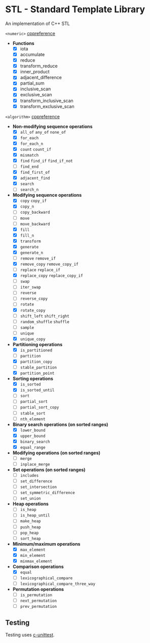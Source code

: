 # STL - Standard Template Library
An implementation of C++ STL

`<numeric>` [cppreference](https://en.cppreference.com/w/cpp/header/numeric)

- **Functions**
	- [x] iota
	- [x] accumulate
	- [x] reduce
	- [x] transform_reduce
	- [x] inner_product
	- [x] adjacent_difference
	- [x] partial_sum
	- [x] inclusive_scan
	- [x] exclusive_scan
	- [x] transform_inclusive_scan
	- [x] transform_exclusive_scan

`<algorithm>` [cppreference](https://en.cppreference.com/w/cpp/header/algorithm)

- **Non-modifying sequence operations**
	- [x] `all_of` `any_of` `none_of`
	- [x] `for_each`
	- [x] `for_each_n`
	- [x] `count` `count_if`
	- [x] `mismatch`
	- [x] `find` `find_if` `find_if_not`
	- [ ] `find_end`
	- [x] `find_first_of`
	- [x] `adjacent_find`
	- [x] `search`
	- [ ] `search_n`
- **Modifying sequence operations**
    - [x] `copy` `copy_if`
    - [x] `copy_n`
    - [ ] `copy_backward`
	- [ ] `move`
	- [ ] `move_backward`
	- [x] `fill`
	- [x] `fill_n`
	- [x] `transform`
	- [x] `generate`
	- [x] `generate_n`
	- [ ] `remove` `remove_if`
	- [x] `remove_copy` `remove_copy_if`
	- [ ] `replace` `replace_if`
	- [x] `replace_copy` `replace_copy_if`
	- [ ] `swap`
	- [ ] `iter_swap`
	- [ ] `reverse`
	- [ ] `reverse_copy`
	- [ ] `rotate`
	- [x] `rotate_copy`
	- [ ] `shift_left` `shift_right`
	- [ ] `random_shuffle` `shuffle`
	- [ ] `sample`
	- [ ] `unique`
	- [x] `unique_copy`
- **Partitioning operations**
	- [x] `is_partitioned`
	- [ ] `partition`
	- [x] `partition_copy`
	- [ ] `stable_partition`
	- [x] `partition_point`
- **Sorting operations**
	- [x] `is_sorted`
	- [x] `is_sorted_until`
	- [ ] `sort`
	- [ ] `partial_sort`
	- [ ] `partial_sort_copy`
	- [ ] `stable_sort`
	- [ ] `nth_element`
- **Binary search operations (on sorted ranges)**
	- [x] `lower_bound`
	- [x] `upper_bound`
	- [x] `binary_search`
	- [x] `equal_range`
- **Modifying operations (on sorted ranges)**
	- [ ] `merge`
	- [ ] `inplace_merge`
- **Set operations (on sorted ranges)**
	- [ ] `includes`
	- [ ] `set_difference`
	- [ ] `set_intersection`
	- [ ] `set_symmetric_difference`
	- [ ] `set_union`
- **Heap operations**
	- [ ] `is_heap`
	- [ ] `is_heap_until`
	- [ ] `make_heap`
	- [ ] `push_heap`
	- [ ] `pop_heap`
	- [ ] `sort_heap`
- **Minimum/maximum operations**
	- [x] `max_element`
	- [x] `min_element`
	- [x] `minmax_element`
- **Comparison operations**
	- [x] `equal`
	- [ ] `lexicographical_compare`
	- [ ] `lexicographical_compare_three_way`
- **Permutation operations**
	- [ ] `is_permutation`
	- [ ] `next_permutation`
	- [ ] `prev_permutation`

## Testing

Testing uses [c-unittest](https://github.com/gmdods/c-unittest).

